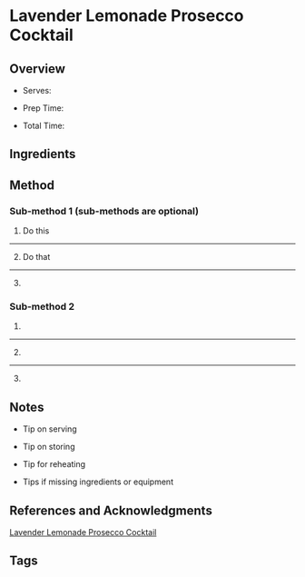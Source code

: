 # Lavender Lemonade Prosecco Cocktail

## Overview

- Serves:

- Prep Time:

- Total Time:

## Ingredients



## Method

### Sub-method 1 (sub-methods are optional)

1. Do this
---
2. Do that
---
3.

### Sub-method 2

1.
---
2.
---
3.

## Notes

- Tip on serving

- Tip on storing

- Tip for reheating

- Tips if missing ingredients or equipment

## References and Acknowledgments

[Lavender Lemonade Prosecco Cocktail](http://www.happinessishomemade.net/lavender-lemonade-prosecco-cocktail/)

## Tags


